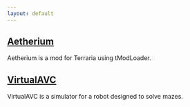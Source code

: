 ```yaml
---
layout: default
---
```


## [Aetherium](https://github.com/TomasBorsje/Aetherium)
Aetherium is a mod for Terraria using tModLoader.

## [VirtualAVC](https://github.com/TomasBorsje/VirtualAVC)
VirtualAVC is a simulator for a robot designed to solve mazes.
